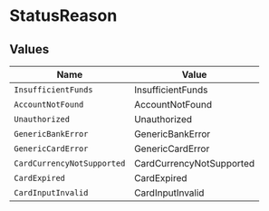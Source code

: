 # StatusReason


## Values

| Name                       | Value                      |
| -------------------------- | -------------------------- |
| `InsufficientFunds`        | InsufficientFunds          |
| `AccountNotFound`          | AccountNotFound            |
| `Unauthorized`             | Unauthorized               |
| `GenericBankError`         | GenericBankError           |
| `GenericCardError`         | GenericCardError           |
| `CardCurrencyNotSupported` | CardCurrencyNotSupported   |
| `CardExpired`              | CardExpired                |
| `CardInputInvalid`         | CardInputInvalid           |